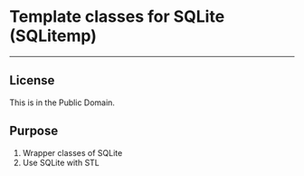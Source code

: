 
# Template classes for SQLite (SQLitemp)

---

## License

This is in the Public Domain.

## Purpose

1. Wrapper classes of SQLite
2. Use SQLite with STL


